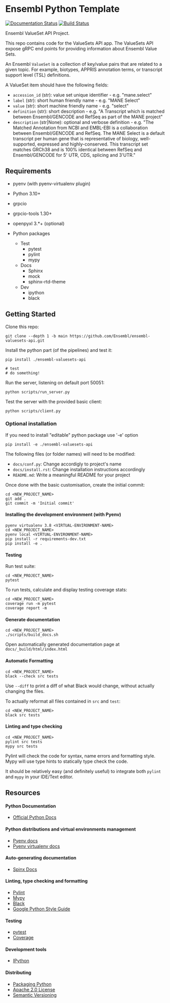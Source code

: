 # Ensembl Python Template

[![Documentation Status](https://readthedocs.org/projects/template-python/badge/?version=latest)](http://template-python.readthedocs.io/en/latest/?badge=latest) [![Build Status](https://travis-ci.com/Ensembl/template-python.svg?branch=main)](https://travis-ci.com/Ensembl/template-python)

Ensembl ValueSet API Project.

This repo contains code for the ValueSets API app.
The ValueSets API expose gRPC end points for providing information
about Ensembl Value Sets.

An Ensembl `ValueSet` is a collection of key/value pairs that are related to a given topic.
For example, biotypes, APPRIS annotation terms, or transcript support level (TSL) definitions.

A ValueSet item should have the following fields:
- `accession_id` (str): value set unique identifier - e.g. "mane.select"
- `label` (str): short human friendly name - e.g. "MANE Select"
- `value` (str): short machine friendly name - e.g. "select"
- `definition` (str): short description - e.g. "A Transcript which is matched between Ensembl/GENCODE and RefSeq as part of the MANE project"
- `description` (str|None): optional and verbose definition - e.g. "The Matched Annotation from NCBI and EMBL-EBI is a collaboration between Ensembl/GENCODE and RefSeq. The MANE Select is a default transcript per human gene that is representative of biology, well-supported, expressed and highly-conserved. This transcript set matches GRCh38 and is 100% identical between RefSeq and Ensembl/GENCODE for 5' UTR, CDS, splicing and 3'UTR."

## Requirements

- pyenv (with pyenv-virtualenv plugin)
- Python 3.10+
- grpcio 
- grpcio-tools 1.30+
- openpyxl 3.\*+ (optional)

- Python packages
  - Test
    - pytest
    - pylint
    - mypy
  - Docs
    - Sphinx
    - mock
    - sphinx-rtd-theme
  - Dev
    - ipython
    - black


## Getting Started

Clone this repo:
```
git clone --depth 1 -b main https://github.com/Ensembl/ensembl-valuesets-api.git
```
Install the python part (of the pipelines) and test it:
```
pip install ./ensembl-valuesets-api

# test
# do something!
```
Run the server, listening on default port 50051:
```
python scripts/run_server.py
```

Test the server with the provided basic client:
```
python scripts/client.py
```

### Optional installation
If you need to install "editable" python package use '-e' option
```
pip install -e ./ensembl-valuesets-api
```






The following files (or folder names) will need to be modified:
- `docs/conf.py`: Change accordigly to project's name
- `docs/install.rst`: Change installation instructions accordingly
- `README.md`: Write a meaningful README for your project

Once done with the basic customisation, create the initial commit:
```
cd <NEW_PROJECT_NAME>
git add .
git commit -m 'Initial commit'
```

#### Installing the development environment (with Pyenv)

```
pyenv virtualenv 3.8 <VIRTUAL-ENVIRONMENT-NAME>
cd <NEW_PROJECT_NAME>
pyenv local <VIRTUAL-ENVIRONMENT-NAME>
pip install -r requirements-dev.txt
pip install -e .
```

#### Testing

Run test suite:
```
cd <NEW_PROJECT_NAME>
pytest
```

To run tests, calculate and display testing coverage stats:
```
cd <NEW_PROJECT_NAME>
coverage run -m pytest
coverage report -m
```


#### Generate documentation
```
cd <NEW_PROJECT_NAME>
./scripts/build_docs.sh
```
Open automatically generated documentation page at `docs/_build/html/index.html`


#### Automatic Formatting
```
cd <NEW_PROJECT_NAME>
black --check src tests
```
Use `--diff` to print a diff of what Black would change, without actually changing the files.

To actually reformat all files contained in `src` and `test`:
```
cd <NEW_PROJECT_NAME>
black src tests
```

#### Linting and type checking
```
cd <NEW_PROJECT_NAME>
pylint src tests
mypy src tests
```
Pylint will check the code for syntax, name errors and formatting style.
Mypy will use type hints to statically type check the code.

It should be relatively easy (and definitely useful) to integrate both `pylint` and `mypy`
in your IDE/Text editor.


## Resources

#### Python Documentation
- [Official Python Docs](https://docs.python.org/3/)

#### Python distributions and virtual environments management
- [Pyenv docs](https://github.com/pyenv/pyenv#readme)
- [Pyenv virtualenv docs](https://github.com/pyenv/pyenv-virtualenv#readme)

#### Auto-generating documentation
- [Spinx Docs](https://www.sphinx-doc.org/en/master/index.html)

#### Linting, type checking and formatting
- [Pylint](https://www.pylint.org/)
- [Mypy](https://mypy.readthedocs.io/en/stable/)
- [Black](https://black.readthedocs.io/en/stable/)
- [Google Python Style Guide](https://google.github.io/styleguide/pyguide.html#38-comments-and-docstrings)

#### Testing
- [pytest](https://docs.pytest.org/en/6.2.x/)
- [Coverage](https://coverage.readthedocs.io/)

#### Development tools
- [IPython](https://ipython.org/)

#### Distributing
- [Packaging Python](https://packaging.python.org/tutorials/packaging-projects/)
- [Apache 2.0 License](https://www.apache.org/licenses/LICENSE-2.0#apply)
- [Semantic Versioning](https://semver.org/)

